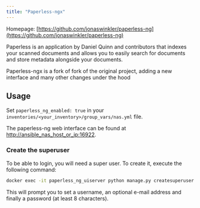 ```yaml
---
title: "Paperless-ngx"
---
```


Homepage: [https://github.com/jonaswinkler/paperless-ng](https://github.com/jonaswinkler/paperless-ng)

Paperless is an application by Daniel Quinn and contributors that indexes your scanned documents and allows you to easily search for documents and store metadata alongside your documents.

Paperless-ngx is a fork of fork of the original project, adding a new interface and many other changes under the hood

## Usage

Set `paperless_ng_enabled: true` in your `inventories/<your_inventory>/group_vars/nas.yml` file.

The paperless-ng web interface can be found at [http://ansible_nas_host_or_ip:16922](http://ansible_nas_host_or_ip:16922).

### Create the superuser

To be able to login, you will need a super user. To create it, execute the following command:

```bash
docker exec -it paperless_ng_uiserver python manage.py createsuperuser
```

This will prompt you to set a username, an optional e-mail address and finally a password (at least 8 characters).
